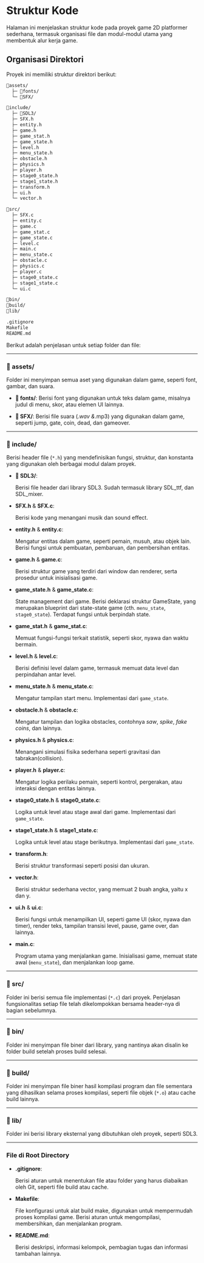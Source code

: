 # Struktur Kode

Halaman ini menjelaskan struktur kode pada proyek game 2D platformer sederhana, termasuk organisasi file dan modul-modul utama yang membentuk alur kerja game.

## Organisasi Direktori

Proyek ini memiliki struktur direktori berikut:

```txt
📂assets/
  ├─ 📂fonts/
  └─ 📂SFX/

📂include/
  ├─ 📂SDL3/
  ├─ SFX.h
  ├─ entity.h
  ├─ game.h
  ├─ game_stat.h
  ├─ game_state.h
  ├─ level.h
  ├─ menu_state.h
  ├─ obstacle.h
  ├─ physics.h
  ├─ player.h
  ├─ stage0_state.h
  ├─ stage1_state.h
  ├─ transform.h
  ├─ ui.h
  └─ vector.h

📂src/
  ├─ SFX.c
  ├─ entity.c
  ├─ game.c
  ├─ game_stat.c
  ├─ game_state.c
  ├─ level.c
  ├─ main.c
  ├─ menu_state.c
  ├─ obstacle.c
  ├─ physics.c
  ├─ player.c
  ├─ stage0_state.c
  ├─ stage1_state.c
  └─ ui.c

📂bin/
📂build/
📂lib/

.gitignore
Makefile
README.md
```

Berikut adalah penjelasan untuk setiap folder dan file:

---

### **📂 assets/**

Folder ini menyimpan semua aset yang digunakan dalam game, seperti font, gambar, dan suara.

- **📂 fonts/**: Berisi font yang digunakan untuk teks dalam game, misalnya judul di menu, skor, atau elemen UI lainnya.

- **📂 SFX/**: Berisi file suara (*.wav &*.mp3) yang digunakan dalam game, seperti jump, gate, coin, dead, dan gameover.

---

### **📂 include/**

Berisi header file (`*.h`) yang mendefinisikan fungsi, struktur, dan konstanta yang digunakan oleh berbagai modul dalam proyek.

- **📂 SDL3/**:

    Berisi file header dari library SDL3. Sudah termasuk library SDL_ttf, dan SDL_mixer.

- **SFX.h** & **SFX.c**:

    Berisi kode yang menangani musik dan sound effect.

- **entity.h** & **entity.c**:

    Mengatur entitas dalam game, seperti pemain, musuh, atau objek lain. Berisi fungsi untuk pembuatan,
    pembaruan, dan pembersihan entitas.

- **game.h** & **game.c**:

    Berisi struktur game yang terdiri dari window dan renderer, serta prosedur untuk inisialisasi game.

- **game_state.h** & **game_state.c**:

    State management dari game. Berisi deklarasi struktur GameState, yang merupakan blueprint dari state-state game (cth. `menu_state`, `stage0_state`). Terdapat fungsi untuk berpindah state.

- **game_stat.h** & **game_stat.c**:

    Memuat fungsi-fungsi terkait statistik, seperti skor, nyawa dan waktu bermain.

- **level.h** & **level.c**:

    Berisi definisi level dalam game, termasuk memuat data level dan perpindahan antar level.

- **menu_state.h** & **menu_state.c**:

    Mengatur tampilan start menu. Implementasi dari `game_state`.

- **obstacle.h** & **obstacle.c**:

    Mengatur tampilan dan logika obstacles, contohnya *saw*, *spike*, *fake coins*, dan lainnya.

- **physics.h** & **physics.c**:

    Menangani simulasi fisika sederhana seperti gravitasi dan tabrakan(collision).

- **player.h** & **player.c**:

    Mengatur logika perilaku pemain, seperti kontrol, pergerakan, atau interaksi dengan entitas lainnya.

- **stage0_state.h** & **stage0_state.c**:

    Logika untuk level atau stage awal dari game. Implementasi dari `game_state`.

- **stage1_state.h** & **stage1_state.c**:

    Logika untuk level atau stage berikutnya. Implementasi dari `game_state`.

- **transform.h**:

    Berisi struktur transformasi seperti posisi dan ukuran.

- **vector.h**:

    Berisi struktur sederhana vector, yang memuat 2 buah angka, yaitu x dan y.

- **ui.h** & **ui.c**:

    Berisi fungsi untuk menampilkan UI, seperti game UI (skor, nyawa dan timer), render teks, tampilan
    transisi level, pause, game over, dan lainnya.

- **main.c**:

    Program utama yang menjalankan game. Inisialisasi game, memuat state awal (`menu_state`), dan menjalankan loop game.

---

### **📂 src/**

Folder ini berisi semua file implementasi (`*.c`) dari proyek. Penjelasan fungsionalitas setiap file telah dikelompokkan bersama header-nya di bagian sebelumnya.

---

### **📂 bin/**

Folder ini menyimpan file biner dari library, yang nantinya akan disalin ke folder build setelah proses build selesai.

---

### **📂 build/**

Folder ini menyimpan file biner hasil kompilasi program dan file sementara yang dihasilkan selama proses kompilasi, seperti file objek (`*.o`) atau cache build lainnya.

---

### **📂 lib/**

Folder ini berisi library eksternal yang dibutuhkan oleh proyek, seperti SDL3.

---

### File di Root Directory

- **.gitignore**:

    Berisi aturan untuk menentukan file atau folder yang harus diabaikan oleh Git, seperti file build atau cache.

- **Makefile**:

    File konfigurasi untuk alat build make, digunakan untuk mempermudah proses kompilasi game. Berisi aturan untuk mengompilasi, membersihkan, dan menjalankan program.

- **README.md**:

    Berisi deskripsi, informasi kelompok, pembagian tugas dan informasi tambahan lainnya.
